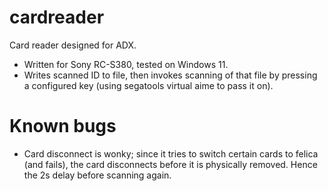 # cardreader
Card reader designed for ADX.
- Written for Sony RC-S380, tested on Windows 11.
- Writes scanned ID to file, then invokes scanning of that file by pressing a configured key (using segatools virtual aime to pass it on).

# Known bugs
- Card disconnect is wonky; since it tries to switch certain cards to felica (and fails), the card disconnects before it is physically removed. Hence the 2s delay before scanning again.
